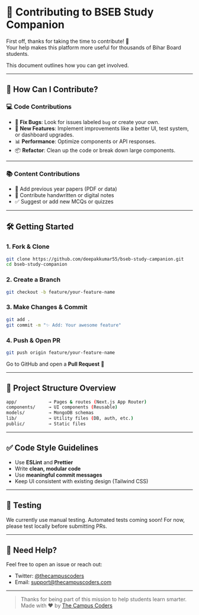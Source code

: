 # 🤝 Contributing to BSEB Study Companion

First off, thanks for taking the time to contribute! 🚀  
Your help makes this platform more useful for thousands of Bihar Board students.

This document outlines how you can get involved.

---

## 📌 How Can I Contribute?

### 💻 Code Contributions

- 🐞 **Fix Bugs**: Look for issues labeled `bug` or create your own.
- 🚀 **New Features**: Implement improvements like a better UI, test system, or dashboard upgrades.
- 📊 **Performance**: Optimize components or API responses.
- 📦 **Refactor**: Clean up the code or break down large components.

---

### 📚 Content Contributions

- 📄 Add previous year papers (PDF or data)
- 📒 Contribute handwritten or digital notes
- ✅ Suggest or add new MCQs or quizzes

---

## 🛠 Getting Started

### 1. Fork & Clone

```bash
git clone https://github.com/deepakkumar55/bseb-study-campanion.git
cd bseb-study-companion
````

### 2. Create a Branch

```bash
git checkout -b feature/your-feature-name
```

### 3. Make Changes & Commit

```bash
git add .
git commit -m "✨ Add: Your awesome feature"
```

### 4. Push & Open PR

```bash
git push origin feature/your-feature-name
```

Go to GitHub and open a **Pull Request** 🚀

---

## 📂 Project Structure Overview

```bash
app/            → Pages & routes (Next.js App Router)
components/     → UI components (Reusable)
models/         → MongoDB schemas
lib/            → Utility files (DB, auth, etc.)
public/         → Static files
```

---

## ✅ Code Style Guidelines

* Use **ESLint** and **Prettier**
* Write **clean, modular code**
* Use **meaningful commit messages**
* Keep UI consistent with existing design (Tailwind CSS)

---

## 🧪 Testing

We currently use manual testing. Automated tests coming soon!
For now, please test locally before submitting PRs.

---

## 💬 Need Help?

Feel free to open an issue or reach out:

* Twitter: [@thecampuscoders](https://twitter.com/thecampuscoders)
* Email: [support@thecampuscoders.com](mailto:support@thecampuscoders.com)

---

> Thanks for being part of this mission to help students learn smarter.
> Made with ❤️ by [The Campus Coders](https://thecampuscoders.com)